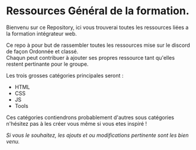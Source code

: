 # Ressources Général de la formation.  
Bienvenu sur ce Repository, ici vous trouverai toutes les ressources liées a la formation intégrateur web.  

Ce repo à pour but de rassembler toutes les ressources mise sur le discord de façon Ordonnée et classé.  
Chaqun peut contribuer à ajouter ses propres ressource tant qu'elles restent pertinante pour le groupe. 
  
Les trois grosses catégories principales seront :  
* HTML
* CSS
* JS
* Tools

Ces catégories contiendrons probablement d'autres sous catégories n'hésitez pas à les créer vous même si vous etes inspiré !  
  
  
*Si vous le souhaitez, les ajouts et ou modifications pertinente sont les bien venu.*
